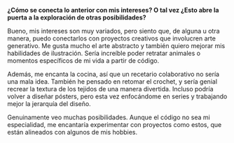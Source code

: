 **¿Cómo se conecta lo anterior con mis intereses? O tal vez ¿Esto abre la puerta a la exploración de otras posibilidades?**

Bueno, mis intereses son muy variados, pero siento que, de alguna u otra manera, puedo conectarlos con proyectos creativos que involucren arte generativo. Me gusta mucho el arte abstracto y también quiero mejorar mis habilidades de ilustración. Sería increíble poder retratar animales o momentos específicos de mi vida a partir de código.

Además, me encanta la cocina, así que un recetario colaborativo no sería una mala idea. También he pensado en retomar el crochet, y sería genial recrear la textura de los tejidos de una manera divertida. Incluso podría volver a diseñar pósters, pero esta vez enfocándome en series y trabajando mejor la jerarquía del diseño.

Genuinamente veo muchas posibilidades. Aunque el código no sea mi especialidad, me encantaría experimentar con proyectos como estos, que están alineados con algunos de mis hobbies.
